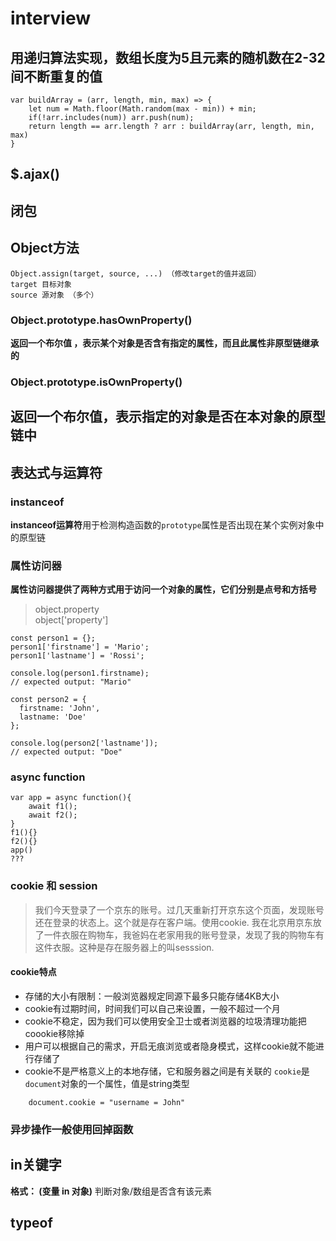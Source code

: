 # interview
## 用递归算法实现，数组长度为5且元素的随机数在2-32间不断重复的值
```
var buildArray = (arr, length, min, max) => {
	let num = Math.floor(Math.random(max - min)) + min;
	if(!arr.includes(num)) arr.push(num);
	return length == arr.length ? arr : buildArray(arr, length, min, max)
}
```
## $.ajax()

## 闭包

## Object方法
```
Object.assign(target, source, ...) （修改target的值并返回）
target 目标对象
source 源对象 （多个）
```
### Object.prototype.hasOwnProperty()
**返回一个布尔值 ，表示某个对象是否含有指定的属性，而且此属性非原型链继承的**
### Object.prototype.isOwnProperty()
**返回一个布尔值，表示指定的对象是否在本对象的原型链中**
--------------------------------------------------------------
## 表达式与运算符

### instanceof 
**instanceof运算符**用于检测构造函数的`prototype`属性是否出现在某个实例对象中的原型链

### 属性访问器
**属性访问器提供了两种方式用于访问一个对象的属性，它们分别是点号和方括号**
>object.property 	   
>object['property'] 	   
```
const person1 = {};
person1['firstname'] = 'Mario';
person1['lastname'] = 'Rossi';

console.log(person1.firstname);
// expected output: "Mario"

const person2 = {
  firstname: 'John',
  lastname: 'Doe'
};

console.log(person2['lastname']);
// expected output: "Doe"
```
### async function
```
var app = async function(){
	await f1();
	await f2();
}
f1(){}
f2(){}
app()
???
```

### cookie 和 session
>我们今天登录了一个京东的账号。过几天重新打开京东这个页面，发现账号还在登录的状态上。这个就是存在客户端。使用cookie.
>我在北京用京东放了一件衣服在购物车，我爸妈在老家用我的账号登录，发现了我的购物车有这件衣服。这种是存在服务器上的叫sesssion.
#### cookie特点
* 存储的大小有限制：一般浏览器规定同源下最多只能存储4KB大小
* cookie有过期时间，时间我们可以自己来设置，一般不超过一个月
* cookie不稳定，因为我们可以使用安全卫士或者浏览器的垃圾清理功能把coookie移除掉
* 用户可以根据自己的需求，开启无痕浏览或者隐身模式，这样cookie就不能进行存储了
* cookie不是严格意义上的本地存储，它和服务器之间是有关联的
`cookie`是`document`对象的一个属性，值是string类型
```
	document.cookie = "username = John"
```
### 异步操作一般使用回掉函数

## in关键字
**格式： (变量 in 对象)** 判断对象/数组是否含有该元素

## typeof
